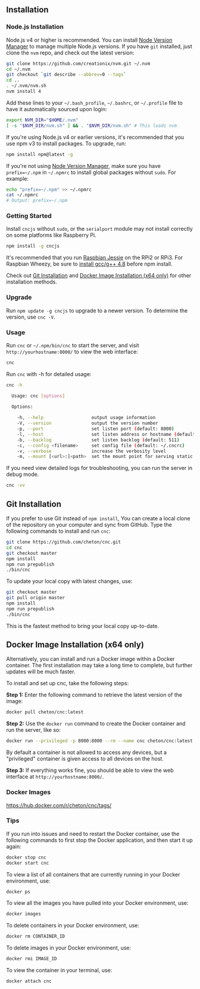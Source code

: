 ## Installation

### Node.js Installation

Node.js v4 or higher is recommended. You can install [Node Version Manager](https://github.com/creationix/nvm) to manage multiple Node.js versions. If you have `git` installed, just clone the `nvm` repo, and check out the latest version:
```bash
git clone https://github.com/creationix/nvm.git ~/.nvm
cd ~/.nvm
git checkout `git describe --abbrev=0 --tags`
cd ..
. ~/.nvm/nvm.sh
nvm install 4
```

Add these lines to your `~/.bash_profile`, `~/.bashrc`, or `~/.profile` file to have it automatically sourced upon login: 
```bash
export NVM_DIR="$HOME/.nvm"
[ -s "$NVM_DIR/nvm.sh" ] && . "$NVM_DIR/nvm.sh" # This loads nvm
```

If you're using Node.js v4 or earlier versions, it's recommended that you use npm v3 to install packages. To upgrade, run:
```bash
npm install npm@latest -g
```

If you're not using [Node Version Manager](https://github.com/creationix/nvm), make sure you have `prefix=~/.npm` in  `~/.npmrc` to install global packages without `sudo`. For example:
```bash
echo "prefix=~/.npm" >> ~/.npmrc
cat ~/.npmrc
# Output: prefix=~/.npm
```

### Getting Started

Install `cncjs` without `sudo`, or the `serialport` module may not install correctly on some platforms like Raspberry Pi.
```bash
npm install -g cncjs
```

It's recommended that you run [Raspbian Jessie](https://www.raspberrypi.org/downloads/raspbian/) on the RPi2 or RPi3. For Raspbian Wheezy, be sure to [install gcc/g++ 4.8](https://somewideopenspace.wordpress.com/2014/02/28/gcc-4-8-on-raspberry-pi-wheezy/) before npm install.

Check out [Git Installation](https://github.com/cheton/cnc.js#git-installation) and [Docker Image Installation (x64 only)](https://github.com/cheton/cnc.js#docker-image-installation-x64-only) for other installation methods.

### Upgrade
Run `npm update -g cncjs` to upgrade to a newer version. To determine the version, use `cnc -V`.

### Usage
Run `cnc` or `~/.npm/bin/cnc` to start the server, and visit `http://yourhostname:8000/` to view the web interface:
```bash
cnc
```

Run `cnc` with -h for detailed usage:
```bash
cnc -h

  Usage: cnc [options]
  
  Options:

    -h, --help                  output usage information
    -V, --version               output the version number
    -p, --port                  set listen port (default: 8000)
    -l, --host                  set listen address or hostname (default: 0.0.0.0)
    -b, --backlog               set listen backlog (default: 511)
    -c, --config <filename>     set config file (default: ~/.cncrc)
    -v, --verbose               increase the verbosity level
    -m, --mount [<url>:]<path>  set the mount point for serving static files (default: /static:static)
```

If you need view detailed logs for troubleshooting, you can run the server in debug mode.
```bash
cnc -vv
```

## Git Installation
If you prefer to use Git instead of `npm install`, You can create a local clone of the repository on your computer and sync from GitHub. Type the following commands to install and run `cnc`:
```bash
git clone https://github.com/cheton/cnc.git
cd cnc
git checkout master
npm install
npm run prepublish
./bin/cnc
```

To update your local copy with latest changes, use:
```bash
git checkout master
git pull origin master
npm install
npm run prepublish
./bin/cnc
```

This is the fastest method to bring your local copy up-to-date.

## Docker Image Installation (x64 only)
Alternatively, you can install and run a Docker image within a Docker container. The first installation may take a long time to complete, but further updates will be much faster.

To install and set up cnc, take the following steps:

<b>Step 1:</b> Enter the following command to retrieve the latest version of the image:
```bash
docker pull cheton/cnc:latest
```

<b>Step 2:</b> Use the `docker run` command to create the Docker container and run the server, like so:
```bash
docker run --privileged -p 8000:8000 --rm --name cnc cheton/cnc:latest
```
By default a container is not allowed to access any devices, but a "privileged" container is given access to all devices on the host.

<b>Step 3:</b> If everything works fine, you should be able to view the web interface at `http://yourhostname:8000/`.

### Docker Images
https://hub.docker.com/r/cheton/cnc/tags/

### Tips

If you run into issues and need to restart the Docker container, use the following commands to first stop the Docker application, and then start it up again:
```bash
docker stop cnc
docker start cnc 
```

To view a list of all containers that are currently running in your Docker environment, use:
```bash
docker ps
```

To view all the images you have pulled into your Docker environment, use:
```bash
docker images
```

To delete containers in your Docker environment, use:
```bash
docker rm CONTAINER_ID
```

To delete images in your Docker environment, use:
```bash
docker rmi IMAGE_ID
```

To view the container in your terminal, use:
```bash
docker attach cnc
```